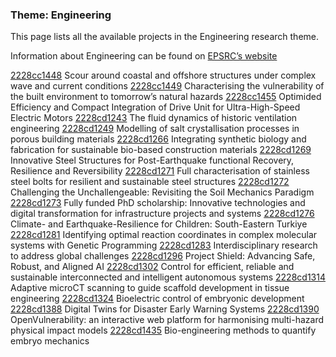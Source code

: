 ### Theme: Engineering

This page lists all the available projects in the Engineering research theme.

Information about Engineering can be found on [EPSRC’s website](https://www.ukri.org/what-we-offer/browse-our-areas-of-investment-and-support/engineering-theme/)

[2228cc1448](../projects/2228cc1448.md) Scour around coastal and offshore structures under complex wave and current conditions
[2228cc1449](../projects/2228cc1449.md) Characterising the vulnerability of the built environment to tomorrow’s natural hazards
[2228cc1455](../projects/2228cc1455.md) Optimided Efficiency and Compact Integration of Drive Unit for Ultra-High-Speed Electric Motors
[2228cd1243](../projects/2228cd1243.md) The fluid dynamics of historic ventilation engineering
[2228cd1249](../projects/2228cd1249.md) Modelling of salt crystallisation processes in porous building materials
[2228cd1266](../projects/2228cd1266.md) Integrating synthetic biology and fabrication for sustainable bio-based construction materials
[2228cd1269](../projects/2228cd1269.md) Innovative Steel Structures for Post-Earthquake functional Recovery, Resilience and Reversibility
[2228cd1271](../projects/2228cd1271.md) Full characterisation of stainless steel bolts for resilient and sustainable steel structures
[2228cd1272](../projects/2228cd1272.md) Challenging the Unchallengeable: Revisiting the Soil Mechanics Paradigm
[2228cd1273](../projects/2228cd1273.md) Fully funded PhD scholarship: Innovative technologies and digital transformation for infrastructure projects and systems
[2228cd1276](../projects/2228cd1276.md) Climate- and Earthquake-Resilience for Children: South-Eastern Turkiye
[2228cd1281](../projects/2228cd1281.md) Identifying optimal reaction coordinates in complex molecular systems with Genetic Programming
[2228cd1283](../projects/2228cd1283.md) Interdisciplinary research to address global challenges
[2228cd1296](../projects/2228cd1296.md) Project Shield: Advancing Safe, Robust, and Aligned AI
[2228cd1302](../projects/2228cd1302.md) Control for efficient, reliable and sustainable interconnected and intelligent autonomous systems
[2228cd1314](../projects/2228cd1314.md) Adaptive microCT scanning to guide scaffold development in tissue engineering
[2228cd1324](../projects/2228cd1324.md) Bioelectric control of embryonic development
[2228cd1388](../projects/2228cd1388.md) Digital Twins for Disaster Early Warning Systems
[2228cd1390](../projects/2228cd1390.md) OpenVulnerability: an interactive web platform for harmonising multi-hazard physical impact models
[2228cd1435](../projects/2228cd1435.md) Bio-engineering methods to quantify embryo mechanics

